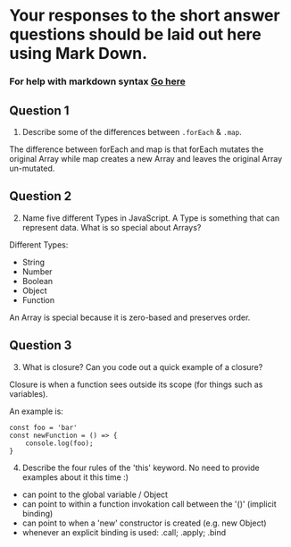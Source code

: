 # Your responses to the short answer questions should be laid out here using Mark Down.
### For help with markdown syntax [Go here](https://github.com/adam-p/markdown-here/wiki/Markdown-Cheatsheet)

## Question 1
1. Describe some of the differences between `.forEach` & `.map`.

The difference between forEach and map is that forEach mutates the original Array while map creates a new Array and leaves the original Array un-mutated.

## Question 2
2. Name five different Types in JavaScript. A Type is something that can represent data. What is so special about Arrays?

Different Types:
- String
- Number
- Boolean
- Object
- Function

An Array is special because it is zero-based and preserves order.

## Question 3
3. What is closure? Can you code out a quick example of a closure?

Closure is when a function sees outside its scope (for things such as variables).

An example is:

```
const foo = 'bar'
const newFunction = () => {
    console.log(foo);
}
```

4. Describe the four rules of the 'this' keyword. No need to provide examples about it this time :)

- can point to the global variable / Object
- can point to within a function invokation call between the '()' (implicit binding)
- can point to when a 'new' constructor is created (e.g. new Object)
- whenever an explicit binding is used: .call; .apply; .bind

